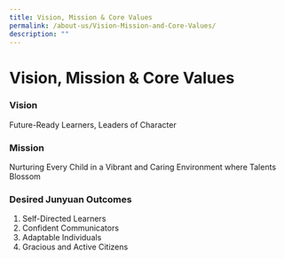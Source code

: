 ```yaml
---
title: Vision, Mission & Core Values
permalink: /about-us/Vision-Mission-and-Core-Values/
description: ""
---
```

Vision, Mission & Core Values
=============================

### Vision

Future-Ready Learners, Leaders of Character

  

### Mission

Nurturing Every Child in a Vibrant and Caring Environment where Talents Blossom

### Desired Junyuan Outcomes 

1.  Self-Directed Learners
2.  Confident Communicators
3.  Adaptable Individuals
4.  Gracious and Active Citizens